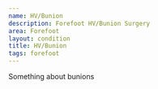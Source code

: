 ```yaml
---
name: HV/Bunion
description: Forefoot HV/Bunion Surgery
area: Forefoot
layout: condition
title: HV/Bunion
tags: forefoot
---
```


Something about bunions